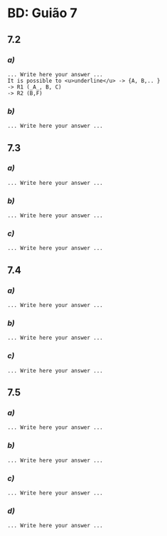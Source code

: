 # BD: Guião 7


## ​7.2 
 
### *a)*

```
... Write here your answer ...
It is possible to <u>underline</u> -> {A, B,.. }
-> R1 (_A_, B, C)
-> R2 (B,F)
```

### *b)* 

```
... Write here your answer ...
```




## ​7.3
 
### *a)*

```
... Write here your answer ...
```


### *b)* 

```
... Write here your answer ...
```


### *c)* 

```
... Write here your answer ...
```


## ​7.4
 
### *a)*

```
... Write here your answer ...
```


### *b)* 

```
... Write here your answer ...
```


### *c)* 

```
... Write here your answer ...
```



## ​7.5
 
### *a)*

```
... Write here your answer ...
```

### *b)* 

```
... Write here your answer ...
```


### *c)* 

```
... Write here your answer ...
```

### *d)* 

```
... Write here your answer ...
```
